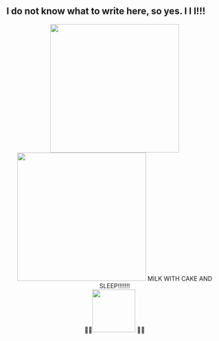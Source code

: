 ## I do not know what to write here, so yes. I I I!!!
<div id="header" align="center">
<img src="https://media1.tenor.com/m/NnqZGXHRbjEAAAAC/two-tpot-tpot.gif" width="300"/>
<div align="center">

<img src="https://static.wikia.nocookie.net/battlefordreamisland/images/a/a7/Sleep2.png/revision/latest?cb=20250404184254" width="300"/>
MILK WITH CAKE AND SLEEP!!!!!!!
<div align="center">
🌙✨<img src="https://media1.tenor.com/m/n9uhde3MTBIAAAAC/one-one-tpot.gif" width="100"/> 🌙✨
<div align="center">

